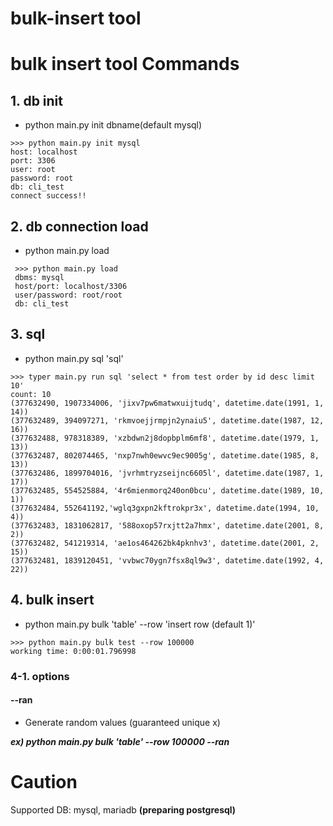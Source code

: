 # bulk-insert tool

# bulk insert tool Commands

## 1. db init
  - python main.py init dbname(default mysql)
```
>>> python main.py init mysql
host: localhost
port: 3306
user: root
password: root
db: cli_test
connect success!!
```

## 2. db connection load
  - python main.py load
```
 >>> python main.py load
 dbms: mysql
 host/port: localhost/3306
 user/password: root/root
 db: cli_test
```
 
## 3. sql
  - python main.py sql 'sql'
```
>>> typer main.py run sql 'select * from test order by id desc limit 10'
count: 10
(377632490, 1907334006, 'jixv7pw6matwxuijtudq', datetime.date(1991, 1, 14))
(377632489, 394097271, 'rkmvoejjrmpjn2ynaiu5', datetime.date(1987, 12, 16))
(377632488, 978318389, 'xzbdwn2j8dopbplm6mf8', datetime.date(1979, 1, 13))
(377632487, 802074465, 'nxp7nwh0ewvc9ec9005g', datetime.date(1985, 8, 13))
(377632486, 1899704016, 'jvrhmtryzseijnc6605l', datetime.date(1987, 1, 17))
(377632485, 554525884, '4r6mienmorq240on0bcu', datetime.date(1989, 10, 1))
(377632484, 552641192,'wglq3gxpn2kftrokpr3x', datetime.date(1994, 10, 4))
(377632483, 1831062817, '588oxop57rxjtt2a7hmx', datetime.date(2001, 8, 2))
(377632482, 541219314, 'ae1os464262bk4pknhv3', datetime.date(2001, 2, 15))
(377632481, 1839120451, 'vvbwc70ygn7fsx8ql9w3', datetime.date(1992, 4, 22))
```

## 4. bulk insert
  - python main.py bulk 'table' --row 'insert row (default 1)'
```
>>> python main.py bulk test --row 100000
working time: 0:00:01.796998
```

### 4-1. options

#### --ran
  - Generate random values (guaranteed unique x)
  
  ___ex) python main.py bulk 'table' --row 100000 --ran___
  
# Caution

Supported DB: mysql, mariadb __(preparing postgresql)__